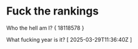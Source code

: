 # Fuck the rankings

Who the hell am I?
{ 18118578 }

What fucking year is it?
[ 2025-03-29T11:36:40Z ]
